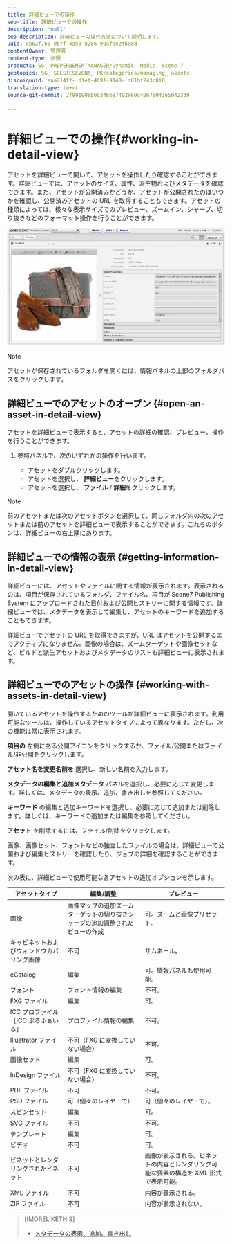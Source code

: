 ```yaml
---
title: 詳細ビューでの操作
seo-title: 詳細ビューでの操作
description: 'null'
seo-description: 詳細ビューの操作方法について説明します。
uuid: cb62f765-9b7f-4a53-8206-99afae2fb80d
contentOwner: 管理者
content-type: 参照
products: SG_ PREPERNEMENTMANAGER/Dynamic- Media- Scene-7
geptopics: SG_ SCESTESEVENT_ PK/categories/managing_ assets
discoiquuid: eaa214ff- d1ef-4691-9148- d01bf243c810
translation-type: tm+mt
source-git-commit: 2f99190eb0c346b87402e69c4067e94365042339

---
```



# 詳細ビューでの操作{#working-in-detail-view}

アセットを詳細ビューで開いて、アセットを操作したり確認することができます。詳細ビューでは、アセットのサイズ、属性、派生物およびメタデータを確認できます。また、アセットが公開済みかどうか、アセットが公開されたのはいつかを確認し、公開済みアセットの URL を取得することもできます。アセットの種類によっては、様々な表示サイズでのプレビュー、ズームイン、シャープ、切り抜きなどのフォーマット操作を行うことができます。

<!-- 

Comment Type: remark
Last Modified By: Rick Brough (rbrough)
Last Modified Date: 2018-06-14T13:52:46.623-0400

<p>as_detail_view_popup.png found in Downloads on local in folder "scene7-images"</p>

 -->

![詳細ビューしょうさいびゅー](/help/assets/image_0.img.png)

>[!NOTE]
>
>アセットが保存されているフォルダを開くには、情報パネルの上部のフォルダパスをクリックします。

## 詳細ビューでのアセットのオープン {#open-an-asset-in-detail-view}

アセットを詳細ビューで表示すると、アセットの詳細の確認、プレビュー、操作を行うことができます。

1. 参照パネルで、次のいずれかの操作を行います。

   * アセットをダブルクリックします。
   * アセットを選択し、 **詳細ビュー**&#x200B;をクリックします。
   * アセットを選択し、 **ファイル** / **詳細**&#x200B;をクリックします。

>[!NOTE]
>
>前のアセットまたは次のアセットボタンを選択して、同じフォルダ内の次のアセットまたは前のアセットを詳細ビューで表示することができます。これらのボタンは、詳細ビューの右上隅にあります。

## 詳細ビューでの情報の表示 {#getting-information-in-detail-view}

詳細ビューには、アセットやファイルに関する情報が表示されます。表示されるのは、項目が保存されているフォルダ、ファイル名、項目が Scene7 Publishing System にアップロードされた日付および公開ヒストリーに関する情報です。詳細ビューでは、メタデータを表示して編集し、アセットのキーワードを追加することもできます。

詳細ビューでアセットの URL を取得できますが、URL はアセットを公開するまでアクティブになりません。画像の場合は、ズームターゲットや画像セットなど、ビルドと派生アセットおよびメタデータのリストも詳細ビューに表示されます。

## 詳細ビューでのアセットの操作 {#working-with-assets-in-detail-view}

開いているアセットを操作するためのツールが詳細ビューに表示されます。利用可能なツールは、操作しているアセットタイプによって異なります。ただし、次の機能は常に表示されます。

**項目の** 左側にある公開アイコンをクリックするか、ファイル/公開またはファイル/非公開をクリックします。

**アセット名を変更名前を** 選択し、新しい名前を入力します。

**メタデータの編集と追加メタデータ** パネルを選択し、必要に応じて変更します。詳しくは、メタデータの表示、追加、書き出しを参照してください。

**キーワード** の編集と追加キーワードを選択し、必要に応じて追加または削除します。詳しくは、キーワードの追加または編集を参照してください。

**アセット** を削除するには、ファイル/削除をクリックします。

画像、画像セット、フォントなどの独立したファイルの場合は、詳細ビューで公開および編集ヒストリーを確認したり、ジョブの詳細を確認することができます。

次の表に、詳細ビューで使用可能な各アセットの追加オプションを示します。

| アセットタイプ | 編集/調整 | プレビュー |
|--- |--- |--- |
| 画像 | 画像マップの追加ズームターゲットの切り抜きシャープの追加調整されたビューの作成 | 可。ズームと画像プリセット. |
| キャビネットおよびウィンドウカバリング画像 | 不可 | サムネール。 |
| eCatalog | 編集 | 可。情報パネルも使用可能。 |
| フォント | フォント情報の編集 | 不可。 |
| FXG ファイル | 編集 | 可。 |
| ICC プロファイル［ICC ぷろふぁいる］ | プロファイル情報の編集 | 不可。 |
| Illustrator ファイル | 不可（FXG に変換していない場合） | 不可。 |
| 画像セット | 編集 | 可。 |
| InDesign ファイル | 不可（FXG に変換していない場合） | 不可。 |
| PDF ファイル | 不可 | 不可。 |
| PSD ファイル | 可（個々のレイヤーで） | 可（個々のレイヤーで）。 |
| スピンセット | 編集 | 可。 |
| SVG ファイル | 不可 | 不可。 |
| テンプレート | 編集 | 可。 |
| ビデオ | 不可 | 可。 |
| ビネットとレンダリングされたビネット | 不可 | 画像が表示される。ビネットの内容とレンダリング可能な要素の構造を XML 形式で表示可能。 |
| XML ファイル | 不可 | 内容が表示される。 |
| ZIP ファイル | 不可 | 内容が表示されない。 |

>[!MORELIKETHIS]
>
>* [メタデータの表示、追加、書き出し](viewing-adding-exporting-metadata.md#viewing_adding_and_exporting_metadata)

